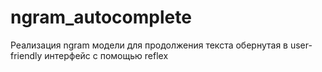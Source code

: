 # ngram_autocomplete
Реализация ngram модели для продолжения текста обернутая в user-friendly интерфейс с помощью reflex

